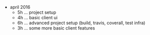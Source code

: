 
* april 2016
  * 5h ... project setup
  * 4h ... basic client ui
  * 6h ... advanced project setup (build, travis, coverall, test infra)
  * 3h ... some more basic client features